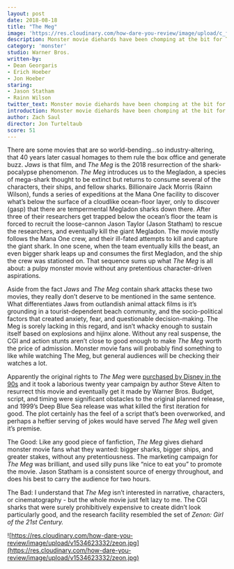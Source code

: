 ```yaml
---
layout: post
date: 2018-08-18
title: "The Meg"
image: 'https://res.cloudinary.com/how-dare-you-review/image/upload/c_fill,h_399,w_760/v1529788824/the-meg.jpg'
description: Monster movie diehards have been chomping at the bit for The Meg because of it’s 20 year journey to the big-screen, yet somehow bigger sharks yielded smaller suspense.
category: 'monster'
studio: Warner Bros.
written-by: 
- Dean Georgaris
- Erich Hoeber
- Jon Hoeber
staring: 
- Jason Statham
- Rainn Wilson
twitter_text: Monster movie diehards have been chomping at the bit for The Meg because of it’s 20 year journey to the big-screen, yet somehow bigger sharks yielded smaller suspense. 
introduction: Monster movie diehards have been chomping at the bit for The Meg because of it’s 20 year journey to the big-screen, yet somehow bigger sharks yielded smaller suspense.
author: Zach Saul
director: Jon Turteltaub
score: 51 
---
```


There are some movies that are so world-bending...so industry-altering, that 40 years later casual homages to them rule the box office and generate buzz. *Jaws* is that film, and *The Meg* is the 2018 resurrection of the shark-pocalypse phenomenon. *The Meg* introduces us to the Megladon, a species of mega-shark thought to be extinct but returns to consume several of the characters, their ships, and fellow sharks. Billionaire Jack Morris (Rainn Wilson), funds a series of expeditions at the Mana One facility to discover what’s below the surface of a cloudlike ocean-floor layer, only to discover (gasp) that there are tempermental Megladon sharks down there. After three of their researchers get trapped below the ocean’s floor the team is forced to recruit the loose-cannon Jason Taylor (Jason Statham) to rescue the researchers, and eventually kill the giant Megladon. The movie mostly follows the Mana One crew, and their ill-fated attempts to kill and capture the giant shark. In one scene, when the team eventually kills the beast, an even bigger shark leaps up and consumes the first Megladon, and the ship the crew was stationed on. That sequence sums up what *The Meg* is all about: a pulpy monster movie without any pretentious character-driven aspirations.    

Aside from the fact *Jaws* and *The Meg* contain shark attacks these two movies, they really don’t deserve to be mentioned in the same sentence. What differentiates Jaws from outlandish animal attack films is it’s grounding in a tourist-dependent beach community, and the socio-political factors that created anxiety, fear, and questionable decision-making. The Meg is sorely lacking in this regard, and isn’t whacky enough to sustain itself based on explosions and hijinx alone. Without any real suspense, the CGI and action stunts aren’t close to good enough to make *The Meg* worth the price of admission. Monster movie fans will probably find something to like while watching The Meg, but general audiences will be checking their watches a lot. 

Apparently the original rights to *The Meg* were [purchased by Disney in the 90s](https://www.wired.com/story/the-meg-movie/) and it took a laborious twenty year campaign by author Steve Alten to resurrect this movie and eventually get it made by Warner Bros. Budget, script, and timing were significant obstacles to the original planned release, and 1999’s Deep Blue Sea release was what killed the first iteration for good. The plot certainly has the feel of a script that’s been overworked, and perhaps a heftier serving of jokes would have served *The Meg* well given it’s premise.

The Good: Like any good piece of fanfiction, *The Meg* gives diehard monster movie fans what they wanted: bigger sharks, bigger ships, and greater stakes, without any pretentiousness. The marketing campaign for *The Meg* was brilliant, and used silly puns like “nice to eat you” to promote the movie. Jason Statham is a consistent source of energy throughout, and does his best to carry the audience for two hours.

The Bad: I understand that *The Meg* isn’t interested in narrative, characters, or cinematography - but the whole movie just felt lazy to me. The CGI sharks that were surely prohibitively expensive to create didn’t look particularly good, and the research facility resembled the set of *Zenon: Girl of the 21st Century.*

![https://res.cloudinary.com/how-dare-you-review/image/upload/v1534623332/zeon.jpg](https://res.cloudinary.com/how-dare-you-review/image/upload/v1534623332/zeon.jpg)

